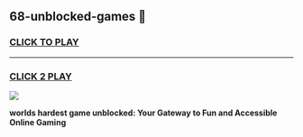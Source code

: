 
## 68-unblocked-games 👋
<h3>
<a href="https://premium.freeplayer.one?title=68-unblocked-games&ref=14F">CLICK TO PLAY</a></h3>
<hr>

<h3>
<a href="https://premium.freeplayer.one?title=68-unblocked-games&ref=14F">CLICK 2 PLAY</a>
  
</h3>

<a href="https://premium.freeplayer.one?title=68-unblocked-games&ref=12F/"><img src="https://clearcache.store/games.png"></a>


**worlds hardest game unblocked: Your Gateway to Fun and Accessible Online Gaming**
